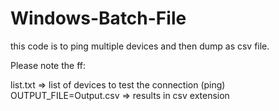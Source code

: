 # Windows-Batch-File

this code is to ping multiple devices and then dump as csv file.


Please note the ff:

list.txt => list of devices to test the connection (ping)
OUTPUT_FILE=Output.csv => results in csv extension
